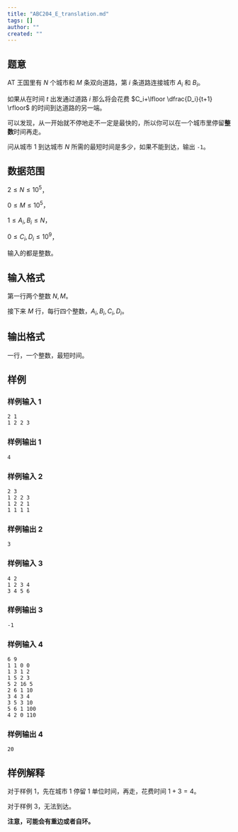 ```yaml
---
title: "ABC204_E_translation.md"
tags: []
author: ""
created: ""
---
```


## 题意

AT 王国里有 $N$ 个城市和 $M$ 条双向道路，第 $i$ 条道路连接城市 $A_i$ 和 $B_i$。

如果从在时间 $t$ 出发通过道路 $i$ 那么将会花费 $C_i+\lfloor \dfrac{D_i}{t+1} \rfloor$ 的时间到达道路的另一端。

可以发现，从一开始就不停地走不一定是最快的，所以你可以在一个城市里停留**整数**时间再走。

问从城市 $1$ 到达城市 $N$ 所需的最短时间是多少，如果不能到达，输出 `-1`。

## 数据范围

$2\le N\le 10^5$， 

$0\le M\le 10^5$，

$1\le A_i,B_i\le N$，

$0\le C_i,D_i\le 10^9$，

输入的都是整数。

## 输入格式

第一行两个整数 $N,M$。

接下来 $M$ 行，每行四个整数，$A_i,B_i,C_i,D_i$。

## 输出格式

一行，一个整数，最短时间。

## 样例

### 样例输入 1

```
2 1
1 2 2 3
```

### 样例输出 1

```
4
```

### 样例输入 2

```
2 3
1 2 2 3
1 2 2 1
1 1 1 1
```

### 样例输出 2

```
3
```

### 样例输入 3

```
4 2
1 2 3 4
3 4 5 6
```

### 样例输出 3

```
-1
```

### 样例输入 4

```
6 9
1 1 0 0
1 3 1 2
1 5 2 3
5 2 16 5
2 6 1 10
3 4 3 4
3 5 3 10
5 6 1 100
4 2 0 110
```

### 样例输出 4

```
20
```

## 样例解释

对于样例 1，先在城市 1 停留 1 单位时间，再走，花费时间 $1+3=4$。

对于样例 3，无法到达。

**注意，可能会有重边或者自环。**


